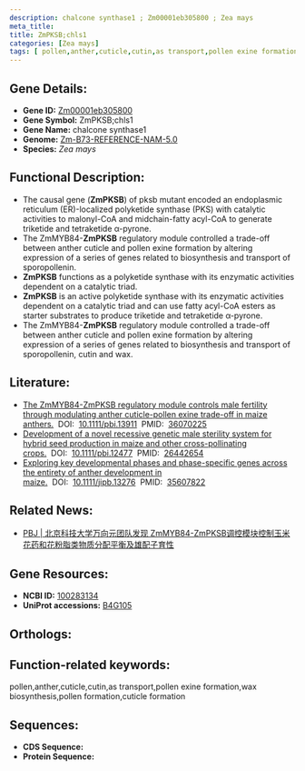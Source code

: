 ```yaml
---
description: chalcone synthase1 ; Zm00001eb305800 ; Zea mays
meta_title:
title: ZmPKSB;chls1
categories: [Zea mays]
tags: [ pollen,anther,cuticle,cutin,as transport,pollen exine formation,wax biosynthesis,pollen formation,cuticle formation ]
---
```


## Gene Details:
- **Gene ID:**	[Zm00001eb305800]()
- **Gene Symbol:** ZmPKSB;chls1
- **Gene Name:** chalcone synthase1
- **Genome:** [Zm-B73-REFERENCE-NAM-5.0]()
- **Species:** *Zea mays*

## Functional Description:
   - The causal gene (**ZmPKSB**) of pksb mutant encoded an endoplasmic reticulum (ER)-localized polyketide synthase (PKS) with catalytic activities to malonyl-CoA and midchain-fatty acyl-CoA to generate triketide and tetraketide α-pyrone.
   - The ZmMYB84-**ZmPKSB** regulatory module controlled a trade-off between anther cuticle and pollen exine formation by altering expression of a series of genes related to biosynthesis and transport of sporopollenin.
   - **ZmPKSB** functions as a polyketide synthase with its enzymatic activities dependent on a catalytic triad.
   - **ZmPKSB** is an active polyketide synthase with its enzymatic activities dependent on a catalytic triad and can use fatty acyl-CoA esters as starter substrates to produce triketide and tetraketide α-pyrone.
   - The ZmMYB84-**ZmPKSB** regulatory module controlled a trade-off between anther cuticle and pollen exine formation by altering expression of a series of genes related to biosynthesis and transport of sporopollenin, cutin and wax.

## Literature:
   - [The ZmMYB84-ZmPKSB regulatory module controls male fertility through modulating anther cuticle-pollen exine trade-off in maize anthers.]( https://onlinelibrary.wiley.com/doi/10.1111/pbi.13911?af=R)&nbsp;&nbsp;DOI:&nbsp;&nbsp;[10.1111/pbi.13911](https://onlinelibrary.wiley.com/doi/10.1111/pbi.13911?af=R)&nbsp;&nbsp;PMID:&nbsp;&nbsp;[36070225](https://pubmed.ncbi.nlm.nih.gov/36070225/)
   - [Development of a novel recessive genetic male sterility system for hybrid seed production in maize and other cross-pollinating crops.]( https://onlinelibrary.wiley.com/doi/10.1111/pbi.12477)&nbsp;&nbsp;DOI:&nbsp;&nbsp;[10.1111/pbi.12477](https://onlinelibrary.wiley.com/doi/10.1111/pbi.12477)&nbsp;&nbsp;PMID:&nbsp;&nbsp;[26442654](https://pubmed.ncbi.nlm.nih.gov/26442654/)
   - [Exploring key developmental phases and phase-specific genes across the entirety of anther development in maize.]( https://onlinelibrary.wiley.com/doi/10.1111/jipb.13276)&nbsp;&nbsp;DOI:&nbsp;&nbsp;[10.1111/jipb.13276](https://onlinelibrary.wiley.com/doi/10.1111/jipb.13276)&nbsp;&nbsp;PMID:&nbsp;&nbsp;[35607822](https://pubmed.ncbi.nlm.nih.gov/35607822/)

## Related News:
   - [PBJ | 北京科技大学万向元团队发现 ZmMYB84-ZmPKSB调控模块控制玉米花药和花粉脂类物质分配平衡及雄配子育性](https://mp.weixin.qq.com/s?__biz=Mzg3MDEwNDEyMg==&mid=2247536343&idx=1&sn=aa01773ae09ce47d1d6fe65da18c2adc&chksm=ce90e382f9e76a9487e62203f5cd5bd94dc39b0c4c0eff17a3ef5f646df31def3a196c18168e&scene=27#wechat_redirect)

## Gene Resources:
- **NCBI ID:** [100283134](https://www.ncbi.nlm.nih.gov/gene/?term=100283134)
- **UniProt accessions:** [B4G105](https://www.uniprot.org/uniprotkb/B4G105/entry)

## Orthologs:

## Function-related keywords:
pollen,anther,cuticle,cutin,as transport,pollen exine formation,wax biosynthesis,pollen formation,cuticle formation

## Sequences:
- **CDS Sequence:**
- **Protein Sequence:**
